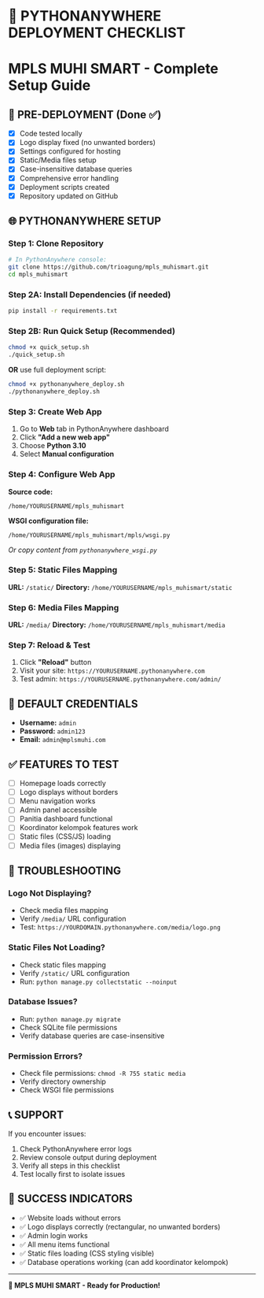 # 🚀 PYTHONANYWHERE DEPLOYMENT CHECKLIST
# MPLS MUHI SMART - Complete Setup Guide

## 📅 PRE-DEPLOYMENT (Done ✅)
- [x] Code tested locally
- [x] Logo display fixed (no unwanted borders)
- [x] Settings configured for hosting
- [x] Static/Media files setup
- [x] Case-insensitive database queries
- [x] Comprehensive error handling
- [x] Deployment scripts created
- [x] Repository updated on GitHub

## 🌐 PYTHONANYWHERE SETUP

### Step 1: Clone Repository
```bash
# In PythonAnywhere console:
git clone https://github.com/trioagung/mpls_muhismart.git
cd mpls_muhismart
```

### Step 2A: Install Dependencies (if needed)
```bash
pip install -r requirements.txt
```

### Step 2B: Run Quick Setup (Recommended)
```bash
chmod +x quick_setup.sh
./quick_setup.sh
```

**OR** use full deployment script:
```bash
chmod +x pythonanywhere_deploy.sh
./pythonanywhere_deploy.sh
```

### Step 3: Create Web App
1. Go to **Web** tab in PythonAnywhere dashboard
2. Click **"Add a new web app"**
3. Choose **Python 3.10**
4. Select **Manual configuration**

### Step 4: Configure Web App
**Source code:**
```
/home/YOURUSERNAME/mpls_muhismart
```

**WSGI configuration file:**
```
/home/YOURUSERNAME/mpls_muhismart/mpls/wsgi.py
```
*Or copy content from `pythonanywhere_wsgi.py`*

### Step 5: Static Files Mapping
**URL:** `/static/`
**Directory:** `/home/YOURUSERNAME/mpls_muhismart/static`

### Step 6: Media Files Mapping  
**URL:** `/media/`
**Directory:** `/home/YOURUSERNAME/mpls_muhismart/media`

### Step 7: Reload & Test
1. Click **"Reload"** button
2. Visit your site: `https://YOURUSERNAME.pythonanywhere.com`
3. Test admin: `https://YOURUSERNAME.pythonanywhere.com/admin/`

## 🔐 DEFAULT CREDENTIALS
- **Username:** `admin`
- **Password:** `admin123`
- **Email:** `admin@mplsmuhi.com`

## ✅ FEATURES TO TEST
- [ ] Homepage loads correctly
- [ ] Logo displays without borders
- [ ] Menu navigation works
- [ ] Admin panel accessible
- [ ] Panitia dashboard functional
- [ ] Koordinator kelompok features work
- [ ] Static files (CSS/JS) loading
- [ ] Media files (images) displaying

## 🔧 TROUBLESHOOTING

### Logo Not Displaying?
- Check media files mapping
- Verify `/media/` URL configuration
- Test: `https://YOURDOMAIN.pythonanywhere.com/media/logo.png`

### Static Files Not Loading?
- Check static files mapping
- Verify `/static/` URL configuration
- Run: `python manage.py collectstatic --noinput`

### Database Issues?
- Run: `python manage.py migrate`
- Check SQLite file permissions
- Verify database queries are case-insensitive

### Permission Errors?
- Check file permissions: `chmod -R 755 static media`
- Verify directory ownership
- Check WSGI file permissions

## 📞 SUPPORT
If you encounter issues:
1. Check PythonAnywhere error logs
2. Review console output during deployment
3. Verify all steps in this checklist
4. Test locally first to isolate issues

## 🎉 SUCCESS INDICATORS
- ✅ Website loads without errors
- ✅ Logo displays correctly (rectangular, no unwanted borders)
- ✅ Admin login works
- ✅ All menu items functional
- ✅ Static files loading (CSS styling visible)
- ✅ Database operations working (can add koordinator kelompok)

---
**🚀 MPLS MUHI SMART - Ready for Production!**
